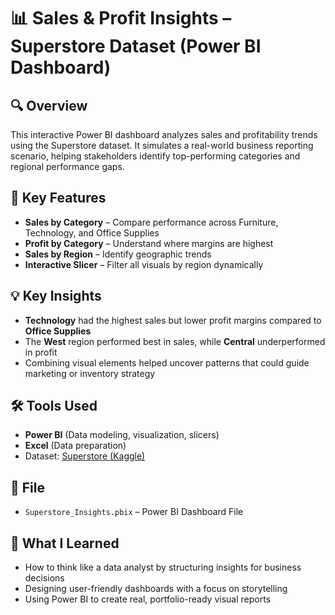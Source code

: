 # 📊 Sales & Profit Insights – Superstore Dataset (Power BI Dashboard)

## 🔍 Overview
This interactive Power BI dashboard analyzes sales and profitability trends using the Superstore dataset. It simulates a real-world business reporting scenario, helping stakeholders identify top-performing categories and regional performance gaps.

## 🧩 Key Features
- **Sales by Category** – Compare performance across Furniture, Technology, and Office Supplies  
- **Profit by Category** – Understand where margins are highest  
- **Sales by Region** – Identify geographic trends  
- **Interactive Slicer** – Filter all visuals by region dynamically

## 💡 Key Insights
- **Technology** had the highest sales but lower profit margins compared to **Office Supplies**
- The **West** region performed best in sales, while **Central** underperformed in profit
- Combining visual elements helped uncover patterns that could guide marketing or inventory strategy

## 🛠️ Tools Used
- **Power BI** (Data modeling, visualization, slicers)
- **Excel** (Data preparation)
- Dataset: [Superstore (Kaggle)](https://www.kaggle.com/datasets/vivek468/superstore-dataset-final)

## 📁 File
- `Superstore_Insights.pbix` – Power BI Dashboard File

## 🚀 What I Learned
- How to think like a data analyst by structuring insights for business decisions  
- Designing user-friendly dashboards with a focus on storytelling  
- Using Power BI to create real, portfolio-ready visual reports
